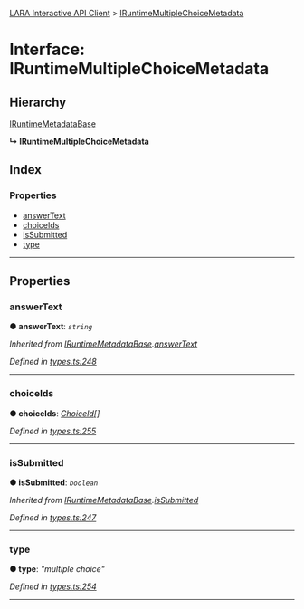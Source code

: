 [LARA Interactive API Client](../README.md) > [IRuntimeMultipleChoiceMetadata](../interfaces/iruntimemultiplechoicemetadata.md)

# Interface: IRuntimeMultipleChoiceMetadata

## Hierarchy

 [IRuntimeMetadataBase](iruntimemetadatabase.md)

**↳ IRuntimeMultipleChoiceMetadata**

## Index

### Properties

* [answerText](iruntimemultiplechoicemetadata.md#answertext)
* [choiceIds](iruntimemultiplechoicemetadata.md#choiceids)
* [isSubmitted](iruntimemultiplechoicemetadata.md#issubmitted)
* [type](iruntimemultiplechoicemetadata.md#type)

---

## Properties

<a id="answertext"></a>

###  answerText

**● answerText**: *`string`*

*Inherited from [IRuntimeMetadataBase](iruntimemetadatabase.md).[answerText](iruntimemetadatabase.md#answertext)*

*Defined in [types.ts:248](../../../lara-typescript/src/interactive-api-client/types.ts#L248)*

___
<a id="choiceids"></a>

###  choiceIds

**● choiceIds**: *[ChoiceId](../#choiceid)[]*

*Defined in [types.ts:255](../../../lara-typescript/src/interactive-api-client/types.ts#L255)*

___
<a id="issubmitted"></a>

###  isSubmitted

**● isSubmitted**: *`boolean`*

*Inherited from [IRuntimeMetadataBase](iruntimemetadatabase.md).[isSubmitted](iruntimemetadatabase.md#issubmitted)*

*Defined in [types.ts:247](../../../lara-typescript/src/interactive-api-client/types.ts#L247)*

___
<a id="type"></a>

###  type

**● type**: *"multiple choice"*

*Defined in [types.ts:254](../../../lara-typescript/src/interactive-api-client/types.ts#L254)*

___

